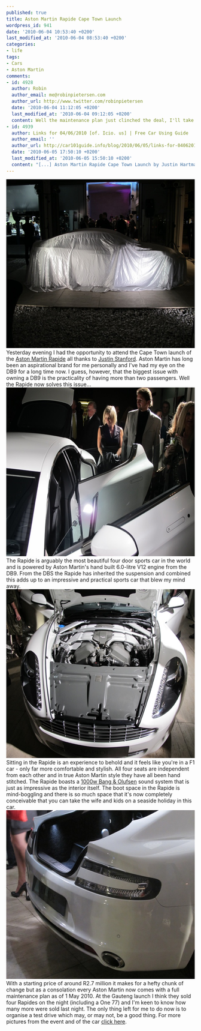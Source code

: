 ```yaml
---
published: true
title: Aston Martin Rapide Cape Town Launch
wordpress_id: 941
date: '2010-06-04 10:53:40 +0200'
last_modified_at: '2010-06-04 08:53:40 +0200'
categories:
- life
tags:
- Cars
- Aston Martin
comments:
- id: 4928
  author: Robin
  author_email: me@robinpietersen.com
  author_url: http://www.twitter.com/robinpietersen
  date: '2010-06-04 11:12:05 +0200'
  last_modified_at: '2010-06-04 09:12:05 +0200'
  content: Well the maintenance plan just clinched the deal, I'll take two ;-)
- id: 4939
  author: Links for 04/06/2010 [of. Icio. us] | Free Car Using Guide
  author_email: ''
  author_url: http://car101guide.info/blog/2010/06/05/links-for-04062010-of-icio-us/
  date: '2010-06-05 17:50:10 +0200'
  last_modified_at: '2010-06-05 15:50:10 +0200'
  content: "[...] Aston Martin Rapide Cape Town Launch by Justin Hartman [...]"
---
```

<img src="/assets/images/uploads/2010/06/IMG_1214.jpg" alt="" title="Aston Martin Rapide" width="600" height="450" class="alignnone size-full wp-image-942" />
Yesterday evening I had the opportunity to attend the Cape Town launch of the <a href="http://www.astonmartin.co.za/content.asp?subID=50">Aston Martin Rapide</a> all thanks to <a href="http://www.justinstanford.com/">Justin Stanford</a>. Aston Martin has long been an aspirational brand for me personally and I've had my eye on the DB9 for a long time now. I guess, however, that the biggest issue with owning a DB9 is the practicality of having more than two passengers. Well the Rapide now solves this issue...
<img src="/assets/images/uploads/2010/06/IMG_1254.jpg" alt="" title="Admiration for the Aston Martin Rapide" width="600" height="450" class="alignnone size-full wp-image-943" />
The Rapide is arguably the most beautiful four door sports car in the world and is powered by Aston Martin's hand built 6.0-litre V12 engine from the DB9. From the DBS the Rapide has inherited the suspension and combined this adds up to an impressive and practical sports car that blew my mind away.
<img src="/assets/images/uploads/2010/06/IMG_1264.jpg" alt="" title="Aston Martin Rapide 6.0 Litre V12 Engine" width="600" height="450" class="alignnone size-full wp-image-944" />
Sitting in the Rapide is an experience to behold and it feels like you're in a F1 car - only far more comfortable and stylish. All four seats are independent from each other and in true Aston Martin style they have all been hand stitched. The Rapide boasts a <a href="http://www.bang-olufsen.com/aston-martin-rapide">1000w Bang & Olufsen</a> sound system that is just as impressive as the interior itself.
The boot space in the Rapide is mind-boggling and there is so much space that it's now completely conceivable that you can take the wife and kids on a seaside holiday in this car.
<img src="/assets/images/uploads/2010/06/IMG_1269.jpg" alt="" title="Aston Martin Rapide Bootspace" width="600" height="450" class="alignnone size-full wp-image-945" />
With a starting price of around R2.7 million it makes for a hefty chunk of change but as a consolation every Aston Martin now comes with a full maintenance plan as of 1 May 2010. At the Gauteng launch I think they sold four Rapides on the night (including a One 77) and I'm keen to know how many more were sold last night.
The only thing left for me to do now is to organise a test drive which may, or may not, be a good thing. For more pictures from the event and of the car <a href="http://www.flickr.com/photos/justinhartman/sets/72157624200744718/">click here</a>.

